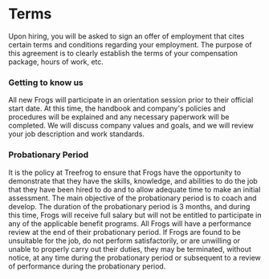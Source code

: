 # Terms

Upon hiring, you will be asked to sign an offer of employment that cites certain terms and conditions regarding your employment. The purpose of this agreement is to clearly establish the terms of your compensation package, hours of work, etc.

### Getting to know us

All new Frogs will participate in an orientation session prior to their official start date. At this time, the handbook and company's policies and procedures will be explained and any necessary paperwork will be completed. We will discuss company values and goals, and we will review your job description and work standards.

### Probationary Period

It is the policy at Treefrog to ensure that Frogs have the opportunity to demonstrate that they have the skills, knowledge, and abilities to do the job that they have been hired to do and to allow adequate time to make an initial assessment. The main objective of the probationary period is to coach and develop. The duration of the probationary period is 3 months, and during this time, Frogs will receive full salary but will not be entitled to participate in any of the applicable benefit programs. All Frogs will have a performance review at the end of their probationary period. If Frogs are found to be unsuitable for the job, do not perform satisfactorily, or are unwilling or unable to properly carry out their duties, they may be terminated, without notice, at any time during the probationary period or subsequent to a review of performance during the probationary period.


